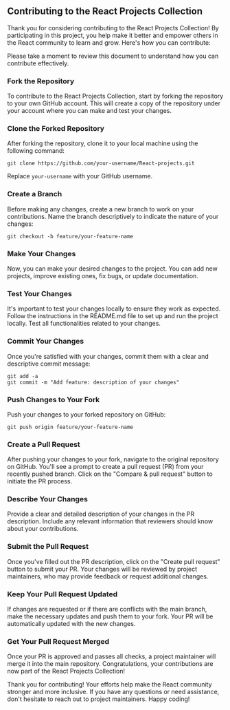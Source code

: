 ## Contributing to the React Projects Collection

Thank you for considering contributing to the React Projects Collection! By participating in this project, you help make it better and empower others in the React community to learn and grow. Here's how you can contribute:

Please take a moment to review this document to understand how you can contribute effectively.

### Fork the Repository

To contribute to the React Projects Collection, start by forking the repository to your own GitHub account. This will create a copy of the repository under your account where you can make and test your changes.

### Clone the Forked Repository

After forking the repository, clone it to your local machine using the following command:

```
git clone https://github.com/your-username/React-projects.git
```

Replace `your-username` with your GitHub username.

### Create a Branch

Before making any changes, create a new branch to work on your contributions. Name the branch descriptively to indicate the nature of your changes:

```
git checkout -b feature/your-feature-name
```

### Make Your Changes

Now, you can make your desired changes to the project. You can add new projects, improve existing ones, fix bugs, or update documentation.

### Test Your Changes

It's important to test your changes locally to ensure they work as expected. Follow the instructions in the README.md file to set up and run the project locally. Test all functionalities related to your changes.

### Commit Your Changes

Once you're satisfied with your changes, commit them with a clear and descriptive commit message:

```
git add -a
git commit -m "Add feature: description of your changes"
```

### Push Changes to Your Fork

Push your changes to your forked repository on GitHub:

```
git push origin feature/your-feature-name
```

### Create a Pull Request

After pushing your changes to your fork, navigate to the original repository on GitHub. You'll see a prompt to create a pull request (PR) from your recently pushed branch. Click on the "Compare & pull request" button to initiate the PR process.

### Describe Your Changes

Provide a clear and detailed description of your changes in the PR description. Include any relevant information that reviewers should know about your contributions.

### Submit the Pull Request

Once you've filled out the PR description, click on the "Create pull request" button to submit your PR. Your changes will be reviewed by project maintainers, who may provide feedback or request additional changes.

### Keep Your Pull Request Updated

If changes are requested or if there are conflicts with the main branch, make the necessary updates and push them to your fork. Your PR will be automatically updated with the new changes.

### Get Your Pull Request Merged

Once your PR is approved and passes all checks, a project maintainer will merge it into the main repository. Congratulations, your contributions are now part of the React Projects Collection!

Thank you for contributing! Your efforts help make the React community stronger and more inclusive. If you have any questions or need assistance, don't hesitate to reach out to project maintainers. Happy coding!
